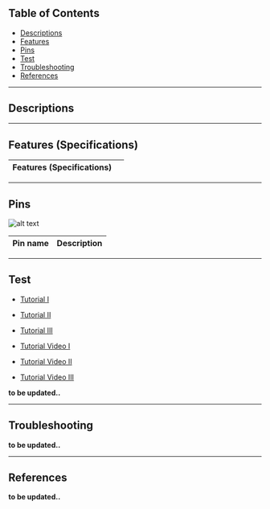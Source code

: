 #

## Table of Contents

-   [Descriptions](#descriptions)
-   [Features](#features)
-   [Pins](#pins)
-   [Test](#test-code)
-   [Troubleshooting](#troubleshooting)
-   [References](#references)

---

## Descriptions

---

## Features (Specifications)

| Features (Specifications) |     |
| ------------------------- | --- |

---

## Pins

![alt text]('')

| Pin name | Description |
| -------- | ----------- |

---

## Test

-   [Tutorial I]()
-   [Tutorial II]()
-   [Tutorial III]()

-   [Tutorial Video I]()
-   [Tutorial Video II]()
-   [Tutorial Video III]()

**to be updated..**

---

## Troubleshooting

**to be updated..**

---

## References

**to be updated..**
